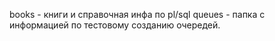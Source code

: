 books - книги и справочная инфа по pl/sql
queues - папка с информацией по тестовому созданию очередей.

